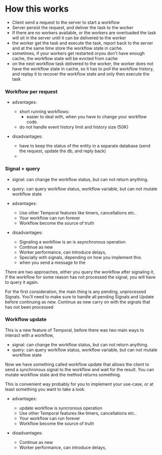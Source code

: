 # How this works

- Client send a request to the server to start a workflow
- Server persist the request, and deliver the task to the worker
- If there are no workers available, or the workers are overloaded the task will sit in the server 
until it can be delivered to the worker
- the worker get the task and execute the task, report back to the server and at the same time
store the workflow state in cache.
- sometimes, if your workers get restarted oryou don't have enough cache, the workflow state will be evicted from cache
- on the next workflow task delivered to the worker, the worker does not have the workflow state in cache, so
it has to poll the workflow history, and replay it to recover the workflow state and only then execute the task 


### Workflow per request
- advantages:
  - short running workflows:
    - easier to deal with, when you have to change your workflow code. 
  - do not handle event history limit and history size (50K)

- disadvantages:
  - have to keep the status of the entity in a separate database (send the request, update the db, and reply back)
  - 

### Signal + query
- signal: can change the workflow status, but can not return anything.
- query: can query workflow status, workflow variable, but can not mutate workflow state
  
- advantages:
  - Use other Temporal features like timers, cancellations etc.. 
  - Your workflow can run forever
  - Workflow become the source of truth

- disadvantages:
  - Signaling a workflow is an is asynchronous operation
  - Continue as new
  - Worker performance, can introduce delays, 
  - Specially with signals, depending on how you implement this. 
  - when you send a message to the 


There are two approaches, either you query the workflow after signaling it, if the workflow for some reason 
has not processed the signal, you will have to query it again. 


For the first consideration, the main thing is any pending, unprocessed Signals. 
You'll need to make sure to handle all pending Signals and Update before continuing as new.
Continue as new carry on with the signals that has not been processed 



### Workflow update
This is a new feature of Temporal, before there was two main ways to interact with a workflow, 
- signal: can change the workflow status, but can not return anything.
- query: can query workflow status, workflow variable, but can not mutate workflow state

Now we have something called workflow update that allows the client to send a synchronous signal to the 
workflow and wait for the result. You can mutate workflow state and the method returns something. 

This is convenient way probably for you to implement your use-case, or at least something you want to take a look. 

- advantages:
  - update workflow is syncronous operation
  - Use other Temporal features like timers, cancellations etc..
  - Your workflow can run forever
  - Workflow become the source of truth

- disadvantages:
  - Continue as new
  - Worker performance, can introduce delays, 





